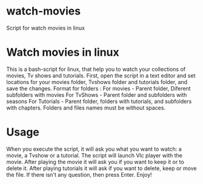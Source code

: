 # watch-movies
Script for watch movies in linux

# Watch movies in linux
This is a bash-script for linux, that help you to watch your collections of movies, Tv shows and tutorials.
	   			 First, open the script in a text editor and set locations for your movies folder, Tvshows folder and tutorials folder, and save the changes. 
           Format for folders :
				 For movies - Parent folder, Diferent subfolders with movies
				 For TvShows - Parent folder and subfolders with seasons
				 For Tutorials - Parent folder, folders with tutorials, and subfolders with chapters.
				 Folders and files names must be without spaces.
# Usage 
When you execute the script, it will ask you what you want to watch: a movie, a Tvshow or a tutorial.
The script will launch Vlc player with the movie. 
After playing the movie it will ask you if you want to keep it or to delete it.
After playing tutorials it will ask if you want to delete, keep or move the file.
If there isn't any question, then press Enter.
Enjoy!
